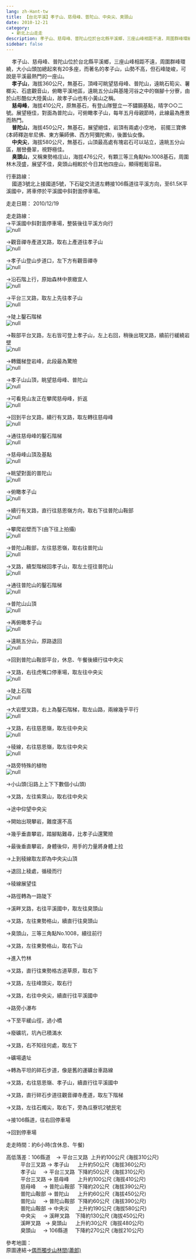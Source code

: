 ```yaml
---
lang: zh-Hant-tw
title: 【台北平溪】孝子山、慈母峰、普陀山、中央尖、臭頭山
date: 2010-12-21
category: 
  - 新北上山走走
description: 孝子山、慈母峰、普陀山位於台北縣平溪鄉，三座山峰相距不遠，周圍群峰環繞，大小山頭加總起來有20多座，而著名的孝子山，山勢不高，但石峰陡峻，可說是平溪最熱門的一座山。 孝子山，海拔360公尺，無基石，頂峰可眺望慈母峰、普陀山，遠眺石筍尖、薯榔尖、石底觀音山，俯瞰平溪地區，遠眺五分山與基隆河谷之中的嶺腳十分寮，由於山形酷似大陸黃山，故孝子山也有小黃山之稱。 慈母峰，海拔410公尺，原無基石，有登山隊豎立一不鏽鋼基點，晴字○○二號。展望極佳，對面為普陀山，可俯瞰孝子山，每年五月母親節時，此線最為應景而熱門。 普陀山，海拔450公尺，無基石，展望絕佳，岩頂有兩處小空地， 前擺三寶佛(本師釋迦牟尼佛、東方藥師佛、西方阿彌陀佛)，後置仙女像。 中央尖，海拔580公尺，無基石，山頂最高處有塊岩石可以站立，遠眺五分山區，層巒疊翠，視野極佳。 臭頭山，又稱東勢格庄山，海拔476公尺，有顆三等三角點No.1008基石，周圍林木茂盛，展望不佳，臭頭山相較於今日其他四座山，顯得輕鬆容易。
sidebar: false
---
```


    孝子山、慈母峰、普陀山位於台北縣平溪鄉，三座山峰相距不遠，周圍群峰環繞，大小山頭加總起來有20多座，而著名的孝子山，山勢不高，但石峰陡峻，可說是平溪最熱門的一座山。  
    **孝子山**，海拔360公尺，無基石，頂峰可眺望慈母峰、普陀山，遠眺石筍尖、薯榔尖、石底觀音山，俯瞰平溪地區，遠眺五分山與基隆河谷之中的嶺腳十分寮，由於山形酷似大陸黃山，故孝子山也有小黃山之稱。  
    **慈母峰**，海拔410公尺，原無基石，有登山隊豎立一不鏽鋼基點，晴字○○二號。展望極佳，對面為普陀山，可俯瞰孝子山，每年五月母親節時，此線最為應景而熱門。  
    **普陀山**，海拔450公尺，無基石，展望絕佳，岩頂有兩處小空地， 前擺三寶佛(本師釋迦牟尼佛、東方藥師佛、西方阿彌陀佛)，後置仙女像。  
    **中央尖**，海拔580公尺，無基石，山頂最高處有塊岩石可以站立，遠眺五分山區，層巒疊翠，視野極佳。  
    **臭頭山**，又稱東勢格庄山，海拔476公尺，有顆三等三角點No.1008基石，周圍林木茂盛，展望不佳，臭頭山相較於今日其他四座山，顯得輕鬆容易。

行車路線：  
    國道3號北上接國道5號，下石碇交流道左轉接106縣道往平溪方向，至61.5K平溪國中，將車停於平溪國中斜對面停車場。

走走日期： 2010/12/19

走走路線：  
→平溪國中斜對面停車場，整裝後往平溪方向行  
![null](image/173204631_l.jpg)

→觀音禪寺產道叉路，取右上產道往孝子山  
![null](image/173204634_l.jpg)

→孝子山登山步道口，左下方有觀音禪寺  
![null](image/173204641_l.jpg)

→沿石階上行，原始森林中景緻宜人  
![null](image/173204645_l.jpg)

→平台三叉路，取左上先往孝子山  
![null](image/173204650_l.jpg)

→陡上鑿石階梯  
![null](image/173204653_l.jpg)

→鞍部平台叉路，左右皆可登上孝子山，左上右回，稍後出現叉路，續前行緩繞岩壁  
![null](image/173204658_l.jpg)

→轉鐵梯登岩峰，此段最為驚險  
![null](image/173204659_l.jpg)

→孝子山山頂，眺望慈母峰、普陀山  
![null](image/173204662_l.jpg)

→可看見山友正在攀爬慈母峰，折返  
![null](image/173204666_l.jpg)

→回到平台叉路，續行有叉路，取左轉往慈母峰  
![null](image/173204669_l.jpg)

→通往慈母峰的鑿石階梯  
![null](image/173204676_l.jpg)

→慈母峰山頂及基點  
![null](image/173204678_l.jpg)

→眺望對面的普陀山  
![null](image/173204680_l.jpg)

→俯瞰孝子山  
![null](image/173204684_l.jpg)

→續行有叉路，直行往慈恩嶺方向，取右下往普陀山鞍部  
![null](image/173204688_l.jpg)

→攀爬岩壁而下(由下往上拍攝)  
![null](image/173204690_l.jpg)

→普陀山鞍部，左往慈恩嶺，取右往普陀山  
![null](image/173204697_l.jpg)

→叉路，續型階梯回孝子山，取左土徑往普陀山  
![null](image/173204706_l.jpg)

→通往普陀山的鑿石階梯  
![null](image/173204708_l.jpg)

→普陀山山頂  
![null](image/173204710_l.jpg)

→再俯瞰孝子山  
![null](image/173204714_l.jpg)

→遠眺五分山，原路退回  
![null](image/173204715_l.jpg)

→回到普陀山鞍部平台，休息、午餐後續行往中央尖

→叉路，右往虎嘴口停車場，取左往中央尖  
![null](image/173204718_l.jpg)

→陡上石階  
![null](image/173204724_l.jpg)

→大岩壁叉路，右上為鑿石階梯，取左山路，兩線幾乎平行  
![null](image/173204729_l.jpg)

→叉路，右往慈恩嶺，取左往中央尖  
![null](image/173204733_l.jpg)

→稜線，右往慈恩嶺，取左往中央尖  
![null](image/173204738_l.jpg)

→路旁特殊的植物  
![null](image/173204746_l.jpg)

→小山頭(沿路上上下下數個小山頭)  
[](http://photo.xuite.net/_pic/shiun101/4543565/173204751_l.jpg/redir)

→叉路，左往紫萊山，取右往中央尖  
[](http://photo.xuite.net/_pic/shiun101/4543565/173204758_l.jpg/redir)

→途中仰望中央尖  
[](http://photo.xuite.net/_pic/shiun101/4543565/173204762_l.jpg/redir)

→開始出現攀岩，難度還不高  
[](http://photo.xuite.net/_pic/shiun101/4543565/173204769_l.jpg/redir)

→幾乎垂直攀岩，踏腳點難尋，比孝子山還驚險  
[](http://photo.xuite.net/_pic/shiun101/4543565/173204774_l.jpg/redir)

→最後垂直攀岩，身體後仰，用手的力量將身體上拉  
[](http://photo.xuite.net/_pic/shiun101/4543565/173204780_l.jpg/redir)

→上到稜線取左即為中央尖山頂  
[](http://photo.xuite.net/_pic/shiun101/4543565/173204784_l.jpg/redir)

→退回上稜處，循稜而行  
[](http://photo.xuite.net/_pic/shiun101/4543565/173204788_l.jpg/redir)

→稜線展望佳  
[](http://photo.xuite.net/_pic/shiun101/4543565/173204793_l.jpg/redir)

→路徑轉為一路陡下  
[](http://photo.xuite.net/_pic/shiun101/4543565/173204796_l.jpg/redir)

→溪畔叉路，右往平溪國中，取左往臭頭山  
[](http://photo.xuite.net/_pic/shiun101/4543565/173204799_l.jpg/redir)

→叉路，左往東勢格山，續直行往臭頭山  
[](http://photo.xuite.net/_pic/shiun101/4543565/173204803_l.jpg/redir)

→臭頭山，三等三角點No.1008，續往前行  
[](http://photo.xuite.net/_pic/shiun101/4543565/173204805_l.jpg/redir)

→叉路，左往東勢格山，取右下山  
[](http://photo.xuite.net/_pic/shiun101/4543565/173204808_l.jpg/redir)

→進入竹林  
[](http://photo.xuite.net/_pic/shiun101/4543565/173204809_l.jpg/redir)

→叉路，直行往東勢格古道草原，取右下  
[](http://photo.xuite.net/_pic/shiun101/4543565/173204813_l.jpg/redir)

→叉路，左往峰頭尖，取右行  
[](http://photo.xuite.net/_pic/shiun101/4543565/173204815_l.jpg/redir)

→叉路，右往中央尖，續直行往平溪國中  
[](http://photo.xuite.net/_pic/shiun101/4543565/173204817_l.jpg/redir)

→路旁小瀑布  
[](http://photo.xuite.net/_pic/shiun101/4543565/173204818_l.jpg/redir)

→下至平緩山徑，過小橋  
[](http://photo.xuite.net/_pic/shiun101/4543565/173204824_l.jpg/redir)

→廢礦坑，坑內已積滿水  
[](http://photo.xuite.net/_pic/shiun101/4543565/173204828_l.jpg/redir)

→叉路，右不知往何處，取左下  
[](http://photo.xuite.net/_pic/shiun101/4543565/173204834_l.jpg/redir)

→礦場遺址  
[](http://photo.xuite.net/_pic/shiun101/4543565/173204837_l.jpg/redir)

→轉為平坦的碎石步道，像是舊的運礦台車路線  
[](http://photo.xuite.net/_pic/shiun101/4543565/173204840_l.jpg/redir)

→叉路，右往慈恩嶺、孝子山，續直行往平溪國中  
[](http://photo.xuite.net/_pic/shiun101/4543565/173204845_l.jpg/redir)

→叉路，直行碎石步道往觀音禪寺產道，取左下階梯  
[](http://photo.xuite.net/_pic/shiun101/4543565/173204848_l.jpg/redir)

→叉路，左往石燭尖，取右下，旁為瓜寮坑2號民宅  
[](http://photo.xuite.net/_pic/shiun101/4543565/173204852_l.jpg/redir)

→接106縣道，往右回停車場  
[](http://photo.xuite.net/_pic/shiun101/4543565/173204628_l.jpg/redir)

  
→回到停車場

走走時間：約6小時(含休息、午餐)

高低落差：106縣道    → 平台三叉路  上升約100公尺 (海拔310公尺)  
          平台三叉路 → 孝子山      上升約50公尺  (海拔360公尺)  
          孝子山     → 平台三叉路  下降約50公尺  (海拔310公尺)  
          平台三叉路 → 慈母峰      上升約100公尺 (海拔410公尺)   
          慈母峰     → 普陀山鞍部  下降約20公尺  (海拔390公尺)  
          普陀山鞍部 → 普陀山      上升約60公尺  (海拔450公尺)  
          普陀山     → 普陀山鞍部  下降約60公尺  (海拔390公尺)  
          普陀山鞍部 → 中央尖      上升約190公尺 (海拔580公尺)  
          中央尖     → 溪畔叉路    下降約130公尺 (海拔450公尺)  
          溪畔叉路   → 臭頭山      上升約30公尺  (海拔480公尺)  
          臭頭山     → 106縣道     下降約270公尺 (海拔210公尺)

參考地圖：  
原圖連結→[偶而獨步山林間(蕭郎)](http://www.yougoipay.com/kenny/w876/index.htm)
